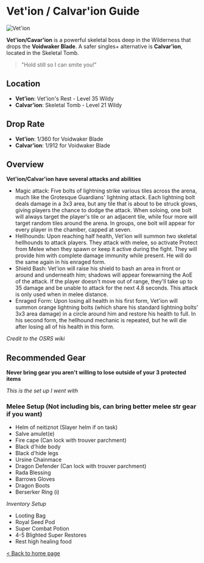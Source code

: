 # Vet'ion / Calvar'ion Guide

![Vet'ion](https://oldschool.runescape.wiki/images/thumb/Vet%27ion.png/250px-Vet%27ion.png)

**Vet'ion/Cavar'ion** is a powerful skeletal boss deep in the Wilderness that drops the **Voidwaker Blade**. A safer singles+ alternative is **Calvar'ion**, located in the Skeletal Tomb.

> "Hold still so I can smite you!"

## Location

- **Vet’ion**: Vet'ion's Rest - Level 35 Wildy
- **Calvar’ion**: Skeletal Tomb - Level 21 Wildy

## Drop Rate

- **Vet’ion**: 1/360 for Voidwaker Blade
- **Calvar’ion**: 1/912 for Voidwaker Blade

## Overview

**Vet'ion/Calvar'ion have several attacks and abilities**

- Magic attack: Five bolts of lightning strike various tiles across the arena, much like the Grotesque Guardians' lightning attack. Each lightning bolt deals damage in a 3x3 area, but any tile that is about to be struck glows, giving players the chance to dodge the attack. When soloing, one bolt will always target the player's tile or an adjacent tile, while four more will target random tiles around the arena. In groups, one bolt will appear for every player in the chamber, capped at seven.
- Hellhounds: Upon reaching half health, Vet'ion will summon two skeletal hellhounds to attack players. They attack with melee, so activate Protect from Melee when they spawn or keep it active during the fight. They will provide him with complete damage immunity while present. He will do the same again in his enraged form.
- Shield Bash: Vet'ion will raise his shield to bash an area in front or around and underneath him; shadows will appear forewarning the AoE of the attack. If the player doesn't move out of range, they'll take up to 35 damage and be unable to attack for the next 4.8 seconds. This attack is only used when in melee distance.
- Enraged Form: Upon losing all health in his first form, Vet'ion will summon orange lightning bolts (which share his standard lightning bolts' 3x3 area damage) in a circle around him and restore his health to full. In his second form, the hellhound mechanic is repeated, but he will die after losing all of his health in this form.

_Credit to the OSRS wiki_

## Recommended Gear

**Never bring gear you aren't willing to lose outside of your 3 protected items**

_This is the set up I went with_

### Melee Setup (Not including bis, can bring better melee str gear if you want)

- Helm of neitiznot (Slayer helm if on task)
- Salve amulet(e)
- Fire cape (Can lock with trouver parchment)
- Black d'hide body
- Black d'hide legs
- Ursine Chainmace
- Dragon Defender (Can lock with trouver parchment)
- Rada Blessing
- Barrows Gloves
- Dragon Boots
- Berserker Ring (i)

_Inventory Setup_

- Looting Bag
- Royal Seed Pod
- Super Combat Potion
- 4-5 Blighted Super Restores
- Rest high healing food

[< Back to home page](../index.html)
